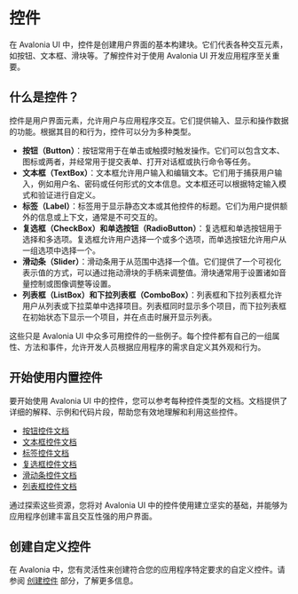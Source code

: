 # 控件

在 Avalonia UI 中，控件是创建用户界面的基本构建块。它们代表各种交互元素，如按钮、文本框、滑块等。了解控件对于使用 Avalonia UI 开发应用程序至关重要。

## 什么是控件？

控件是用户界面元素，允许用户与应用程序交互。它们提供输入、显示和操作数据的功能。根据其目的和行为，控件可以分为多种类型。

- **按钮（Button）**：按钮常用于在单击或触摸时触发操作。它们可以包含文本、图标或两者，并经常用于提交表单、打开对话框或执行命令等任务。
- **文本框（TextBox）**：文本框允许用户输入和编辑文本。它们用于捕获用户输入，例如用户名、密码或任何形式的文本信息。文本框还可以根据特定输入模式和验证进行自定义。
- **标签（Label）**：标签用于显示静态文本或其他控件的标题。它们为用户提供额外的信息或上下文，通常是不可交互的。
- **复选框（CheckBox）和单选按钮（RadioButton）**：复选框和单选按钮用于选择和多选项。复选框允许用户选择一个或多个选项，而单选按钮允许用户从一组选项中选择一个。
- **滑动条（Slider）**：滑动条用于从范围中选择一个值。它们提供了一个可视化表示值的方式，可以通过拖动滑块的手柄来调整值。滑块通常用于设置诸如音量控制或图像调整等设置。
- **列表框（ListBox）和下拉列表框（ComboBox）**：列表框和下拉列表框允许用户从列表或下拉菜单中选择项目。列表框同时显示多个项目，而下拉列表框在初始状态下显示一个项目，并在点击时展开显示列表。

这些只是 Avalonia UI 中众多可用控件的一些例子。每个控件都有自己的一组属性、方法和事件，允许开发人员根据应用程序的需求自定义其外观和行为。

## 开始使用内置控件

要开始使用 Avalonia UI 中的控件，您可以参考每种控件类型的文档。文档提供了详细的解释、示例和代码片段，帮助您有效地理解和利用这些控件。

- [按钮控件文档](../../../reference/controls/buttons/button)
- [文本框控件文档](../../../reference/controls/detailed-reference/textbox)
- [标签控件文档](../../../reference/controls/detailed-reference/label)
- [复选框控件文档](../../../reference/controls/checkbox)
- [滑动条控件文档](../../../reference/controls/slider)
- [列表框控件文档](../../../reference/controls/listbox)

通过探索这些资源，您将对 Avalonia UI 中的控件使用建立坚实的基础，并能够为应用程序创建丰富且交互性强的用户界面。

## 创建自定义控件

在 Avalonia 中，您有灵活性来创建符合您的应用程序特定要求的自定义控件。请参阅 [创建控件](creating-controls) 部分，了解更多信息。